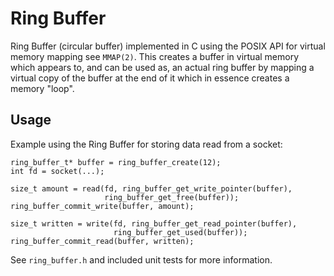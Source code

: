 Ring Buffer
===========

Ring Buffer (circular buffer) implemented in C using the POSIX API for virtual memory mapping see `MMAP(2)`. This creates a buffer in virtual memory which appears to, and can be used as, an actual ring buffer by mapping a virtual copy of the buffer at the end of it which in essence creates a memory "loop".

Usage
-----

Example using the Ring Buffer for storing data read from a socket:

```
ring_buffer_t* buffer = ring_buffer_create(12);
int fd = socket(...);

size_t amount = read(fd, ring_buffer_get_write_pointer(buffer),
                     ring_buffer_get_free(buffer));
ring_buffer_commit_write(buffer, amount);

size_t written = write(fd, ring_buffer_get_read_pointer(buffer),
                       ring_buffer_get_used(buffer));
ring_buffer_commit_read(buffer, written);
```

See `ring_buffer.h` and included unit tests for more information.

